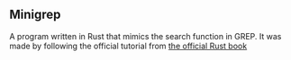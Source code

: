 ## Minigrep

A program written in Rust that mimics the search function in GREP. It was made by following the official tutorial from [the official Rust book](https://doc.rust-lang.org/stable/book/ch12-00-an-io-project.html)
